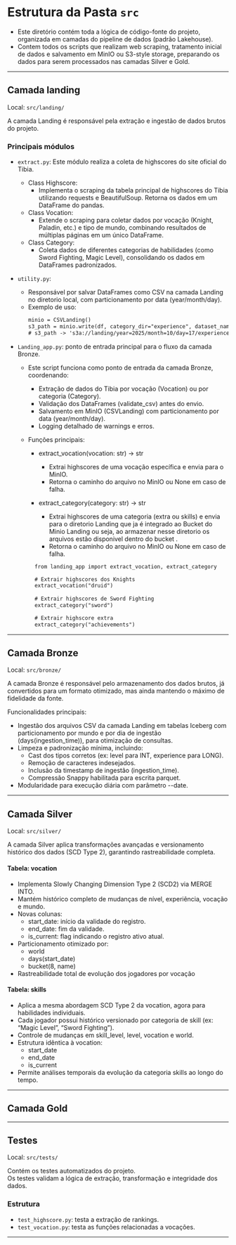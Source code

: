# Estrutura da Pasta `src`

- Este diretório contém toda a lógica de código-fonte do projeto, organizada em camadas do pipeline de dados (padrão Lakehouse).
- Contem  todos os scripts que realizam web scraping, tratamento inicial de dados e salvamento em MinIO ou S3-style storage, preparando os dados para serem processados nas camadas Silver e Gold.

---

## Camada landing
Local: `src/landing/`

A camada Landing é responsável pela extração e ingestão de dados brutos do projeto.

### Principais módulos

- `extract.py`: Este módulo realiza a coleta de highscores do site oficial do Tibia.
  - Class Highscore:
    - Implementa o scraping da tabela principal de highscores do Tibia utilizando requests e BeautifulSoup. Retorna os dados em um DataFrame do pandas.
  - Class Vocation:
    - Extende o scraping para coletar dados por vocação (Knight, Paladin, etc.) e tipo de mundo, combinando resultados de múltiplas páginas em um único DataFrame.
  - Class Category:
    - Coleta dados de diferentes categorias de habilidades (como Sword Fighting, Magic Level), consolidando os dados em DataFrames padronizados.
    
- `utility.py`:
  - Responsável por salvar DataFrames como CSV na camada Landing no diretorio local, com particionamento por data (year/month/day).
  - Exemplo de uso:
    ```txt
    minio = CSVLanding()
    s3_path = minio.write(df, category_dir="experience", dataset_name="druid")
    # s3_path -> 's3a://landing/year=2025/month=10/day=17/experience/druid.csv'
    ```
    
- `Landing_app.py`: ponto de entrada principal para o fluxo da camada Bronze.
  - Este script funciona como ponto de entrada da camada Bronze, coordenando:
    - Extração de dados do Tibia por vocação (Vocation) ou por categoria (Category).
    - Validação dos DataFrames (validate_csv) antes do envio.
    - Salvamento em MinIO (CSVLanding) com particionamento por data (year/month/day).
    - Logging detalhado de warnings e erros.

  - Funções principais:
    - extract_vocation(vocation: str) -> str
      - Extrai highscores de uma vocação específica e envia para o MinIO.
      - Retorna o caminho do arquivo no MinIO ou None em caso de falha.
  
    - extract_category(category: str) -> str
      - Extrai highscores de uma categoria (extra ou skills) e envia para o diretorio Landing que ja é integrado ao Bucket do Minio Landing ou seja, ao armazenar nesse diretorio os arquivos estão disponivel dentro do bucket .
      - Retorna o caminho do arquivo no MinIO ou None em caso de falha.
        

    ```txt
      from landing_app import extract_vocation, extract_category
    
      # Extrair highscores dos Knights
      extract_vocation("druid")
      
      # Extrair highscores de Sword Fighting
      extract_category("sword")

      # Extrair highscore extra
      extract_category("achievements")
    ```

---
## Camada Bronze
Local: `src/bronze/`

A camada Bronze é responsável pelo armazenamento dos dados brutos, já convertidos para um formato otimizado, mas ainda mantendo o máximo de fidelidade da fonte.

Funcionalidades principais:
  - Ingestão dos arquivos CSV da camada Landing em tabelas Iceberg com particionamento por mundo e por dia de ingestão (days(ingestion_time)), para otimização de consultas.
  - Limpeza e padronização mínima, incluindo:
      - Cast dos tipos corretos (ex: level para INT, experience para LONG).
      - Remoção de caracteres indesejados.
      - Inclusão da timestamp de ingestão (ingestion_time).
      - Compressão Snappy habilitada para escrita parquet.
  - Modularidade para execução diária com parâmetro --date.
---

## Camada Silver
Local: `src/silver/`

A camada Silver aplica transformações avançadas e versionamento histórico dos dados (SCD Type 2), garantindo rastreabilidade completa.

#### Tabela: vocation
  - Implementa Slowly Changing Dimension Type 2 (SCD2) via MERGE INTO.
  - Mantém histórico completo de mudanças de nível, experiência, vocação e mundo.
  - Novas colunas:
      - start_date: início da validade do registro.
      - end_date: fim da validade.
      - is_current: flag indicando o registro ativo atual.
  - Particionamento otimizado por:
      - world
      - days(start_date)
      - bucket(8, name)
  - Rastreabilidade total de evolução dos jogadores por vocação

#### Tabela: skills
  - Aplica a mesma abordagem SCD Type 2 da vocation, agora para habilidades individuais.
  - Cada jogador possui histórico versionado por categoria de skill (ex: “Magic Level”, “Sword Fighting”).
  - Controle de mudanças em skill_level, level, vocation e world.
  - Estrutura idêntica à vocation:
      - start_date
      - end_date
      - is_current
  - Permite análises temporais da evolução da categoria skills ao longo do tempo.

---

## Camada Gold

---

## Testes
Local: `src/tests/`

Contém os testes automatizados do projeto.  
Os testes validam a lógica de extração, transformação e integridade dos dados.

### Estrutura
- `test_highscore.py`: testa a extração de rankings.
- `test_vocation.py`: testa as funções relacionadas a vocações.

---

